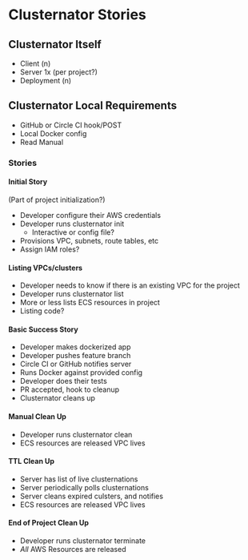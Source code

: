 Clusternator Stories
====================

## Clusternator Itself

- Client (n)
- Server 1x (per project?)
- Deployment (n)

## Clusternator Local Requirements

- GitHub or Circle CI hook/POST
- Local Docker config
- Read Manual

### Stories

#### Initial Story

(Part of project initialization?)

- Developer configure their AWS credentials
- Developer runs clusternator init
  - Interactive or config file?
- Provisions VPC, subnets, route tables, etc
- Assign IAM roles?


#### Listing VPCs/clusters

- Developer needs to know if there is an existing VPC for the project
- Developer runs clusternator <project> list
- More or less lists ECS resources in project
- Listing code?


#### Basic Success Story

- Developer makes dockerized app
- Developer pushes feature branch
- Circle CI or GitHub notifies server
- Runs Docker against provided config
- Developer does their tests
- PR accepted, hook to cleanup
- Clusternator cleans up


#### Manual Clean Up

- Developer runs clusternator <project> clean
- ECS resources are released VPC lives


#### TTL Clean Up

- Server has list of live clusternations
- Server periodically polls clusternations
- Server cleans expired culsters, and notifies
- ECS resources are released VPC lives


#### End of Project Clean Up

- Developer runs clusternator <project> terminate
- *All* AWS Resources are released

